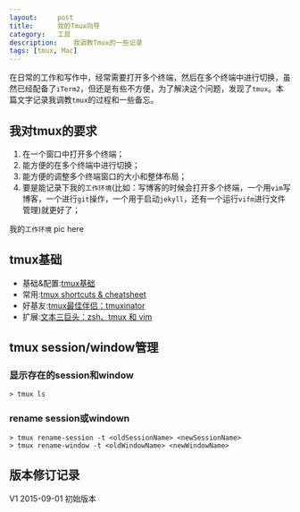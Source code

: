 ```yaml
---
layout:     post
title:      我的Tmux向导
category:   工具
description:    我调教Tmux的一些记录
tags: [tmux, Mac]
---
```


在日常的工作和写作中，经常需要打开多个终端，然后在多个终端中进行切换，虽然已经配备了`iTerm2`，但还是有些不方便，为了解决这个问题，发现了`tmux`。本篇文字记录我调教`tmux`的过程和一些备忘。

## 我对tmux的要求
1. 在一个窗口中打开多个终端；
2. 能方便的在多个终端中进行切换；
3. 能方便的调整多个终端窗口的大小和整体布局；
4. 要是能记录下我的`工作环境`(比如：写博客的时候会打开多个终端，一个用`vim`写博客，一个进行`git`操作，一个用于启动`jekyll`，还有一个运行`vifm`进行文件管理)就更好了；


我的`工作环境` pic here

## tmux基础

- 基础&配置:[tmux基础](http://mingxinglai.com/cn/2012/09/tmux/)
- 常用:[tmux shortcuts & cheatsheet](https://gist.github.com/MohamedAlaa/2961058)
- 好基友:[tmux最佳伴侣：tmuxinator](http://zuyunfei.com/2013/08/09/tmuxinator-best-mate-of-tmux/)
- 扩展:[文本三巨头：zsh、tmux 和 vim](http://blog.jobbole.com/86571/)

## tmux session/window管理
### 显示存在的session和window
    > tmux ls

### rename session或windown
    > tmux rename-session -t <oldSessionName> <newSessionName>
    > tmux rename-window -t <oldWindowName> <newWindowName>


## 版本修订记录
 V1 2015-09-01 初始版本

